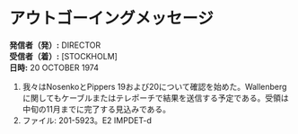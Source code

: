 # アウトゴーイングメッセージ

**発信者（発）:** DIRECTOR  
**受信者（着）:** [STOCKHOLM]  
**日時:** 20 OCTOBER 1974

1. 我々はNosenkoとPippers 19および20について確認を始めた。Wallenbergに関してもケーブルまたはテレポーチで結果を送信する予定である。受領は中旬の11月までに完了する見込みである。  
2. ファイル: 201-5923。E2 IMPDET-d